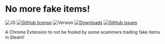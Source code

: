 # No more fake items!

![JS](https://img.shields.io/badge/language-Javascript-9B599A.svg?style=flat-square)
[![GitHub license](https://img.shields.io/badge/license-MIT-blue.svg?style=flat-square)](https://raw.githubusercontent.com/LambdAurora/no_more_fake_items/master/LICENSE)
![Version](https://img.shields.io/badge/version-1.0.0-blue.svg?style=flat-square)
[![Downloads](https://img.shields.io/github/downloads/LambdAurora/no_more_fake_items/latest/total.svg?style=flat-square)](https://github.com/LambdAurora/no_more_fake_items/releases)
[![GitHub issues](https://img.shields.io/github/issues/LambdAurora/no_more_fake_items.svg?style=flat-square)](https://github.com/LambdAurora/no_more_fake_items/issues/)

A Chrome Extension to not be fooled by some scammers trading fake items in Steam!
